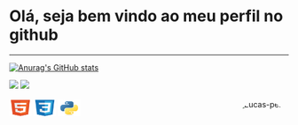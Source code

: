 <h1>Olá, seja bem vindo ao meu perfil no github</h1>
<hr>

[![Anurag's GitHub stats](https://github-readme-stats.vercel.app/api?username=LucasS2105)](https://github.com/anuraghazra/github-readme-stats)
<div>
  <a href="https://www.linkedin.com/in/lucas-g-70356621a/" target="_blank"><img src="https://img.shields.io/badge/-LinkedIn-%230077B5?style=for-the-badge&logo=linkedin&logoColor=white" target="_blank"></a>
  <a href="https://www.instagram.com/lcsg210/" target="_blank"><img src="https://img.shields.io/badge/-Instagram-%23E4405F?style=for-the-badge&logo=instagram&logoColor=white" target="_blank"></a> 
 </div>
 <div style="display: inline_block"><br>
  <img align="center" alt="Lucas-HTML" height="30" width="40" src="https://raw.githubusercontent.com/devicons/devicon/master/icons/html5/html5-original.svg">
  <img align="center" alt="Lucas-CSS" height="30" width="40" src="https://raw.githubusercontent.com/devicons/devicon/master/icons/css3/css3-original.svg">
  <img align="center" alt="Lucas-Py" height="30" width="40" src="https://raw.githubusercontent.com/devicons/devicon/master/icons/python/python-original.svg">
  <img align="right" alt="Lucas-perfil" height="150" style="border-radius:50px;" src="https://imgur.com/a/9OwKKVO">
</div>
